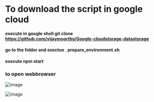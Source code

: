 # To download the script in google cloud
#### execute in google shell git clone https://github.com/vijaymoorthy/Google-cloudstorage-datastorage
#### go to the folder and exectue . prepare_environment.sh
#### execute npm start
### to open webbrowser 
![image](https://github.com/vijaymoorthy/Google-cloudstorage-datastorage/assets/5792365/66ed1d65-67a1-49c2-9abe-1c419c388706)

![image](https://github.com/vijaymoorthy/Google-cloudstorage-datastorage/assets/5792365/c369c916-cafc-4b2b-86da-727b84fff8a4)



